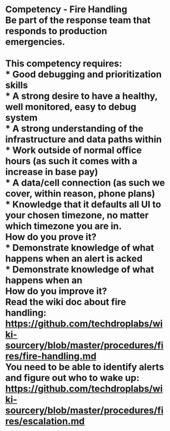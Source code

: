 # Competency - Fire Handling<br />Be part of the response team that responds to production emergencies.<br /><br />This competency requires:<br />* Good debugging and prioritization skills<br />* A strong desire to have a healthy, well monitored, easy to debug system<br />* A strong understanding of the infrastructure and data paths within<br />* Work outside of normal office hours (as such it comes with a increase in base pay)<br />* A data/cell connection (as such we cover, within reason, phone plans) <br />* Knowledge that it defaults all UI to your chosen timezone, no matter which timezone you are in.<br />How do you prove it?<br />* Demonstrate knowledge of what happens when an alert is acked<br />* Demonstrate knowledge of what happens when an <br />How do you improve it?<br />Read the wiki doc about fire handling: https://github.com/techdroplabs/wiki-sourcery/blob/master/procedures/fires/fire-handling.md<br />You need to be able to identify alerts and figure out who to wake up: https://github.com/techdroplabs/wiki-sourcery/blob/master/procedures/fires/escalation.md<br /><br />